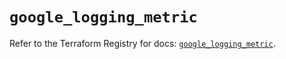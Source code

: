 # `google_logging_metric`

Refer to the Terraform Registry for docs: [`google_logging_metric`](https://registry.terraform.io/providers/hashicorp/google-beta/6.46.0/docs/resources/google_logging_metric).
